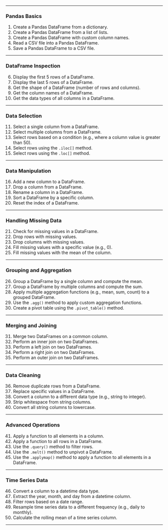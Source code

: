
---

### **Pandas Basics**
1. Create a Pandas DataFrame from a dictionary.
2. Create a Pandas DataFrame from a list of lists.
3. Create a Pandas DataFrame with custom column names.
4. Read a CSV file into a Pandas DataFrame.
5. Save a Pandas DataFrame to a CSV file.

---

### **DataFrame Inspection**
6. Display the first 5 rows of a DataFrame.
7. Display the last 5 rows of a DataFrame.
8. Get the shape of a DataFrame (number of rows and columns).
9. Get the column names of a DataFrame.
10. Get the data types of all columns in a DataFrame.

---

### **Data Selection**
11. Select a single column from a DataFrame.
12. Select multiple columns from a DataFrame.
13. Select rows based on a condition (e.g., where a column value is greater than 50).
14. Select rows using the `.iloc[]` method.
15. Select rows using the `.loc[]` method.

---

### **Data Manipulation**
16. Add a new column to a DataFrame.
17. Drop a column from a DataFrame.
18. Rename a column in a DataFrame.
19. Sort a DataFrame by a specific column.
20. Reset the index of a DataFrame.

---

### **Handling Missing Data**
21. Check for missing values in a DataFrame.
22. Drop rows with missing values.
23. Drop columns with missing values.
24. Fill missing values with a specific value (e.g., 0).
25. Fill missing values with the mean of the column.

---

### **Grouping and Aggregation**
26. Group a DataFrame by a single column and compute the mean.
27. Group a DataFrame by multiple columns and compute the sum.
28. Apply multiple aggregation functions (e.g., mean, sum, count) to a grouped DataFrame.
29. Use the `.agg()` method to apply custom aggregation functions.
30. Create a pivot table using the `.pivot_table()` method.

---

### **Merging and Joining**
31. Merge two DataFrames on a common column.
32. Perform an inner join on two DataFrames.
33. Perform a left join on two DataFrames.
34. Perform a right join on two DataFrames.
35. Perform an outer join on two DataFrames.

---

### **Data Cleaning**
36. Remove duplicate rows from a DataFrame.
37. Replace specific values in a DataFrame.
38. Convert a column to a different data type (e.g., string to integer).
39. Strip whitespace from string columns.
40. Convert all string columns to lowercase.

---

### **Advanced Operations**
41. Apply a function to all elements in a column.
42. Apply a function to all rows in a DataFrame.
43. Use the `.query()` method to filter rows.
44. Use the `.melt()` method to unpivot a DataFrame.
45. Use the `.applymap()` method to apply a function to all elements in a DataFrame.

---

### **Time Series Data**
46. Convert a column to a datetime data type.
47. Extract the year, month, and day from a datetime column.
48. Filter rows based on a date range.
49. Resample time series data to a different frequency (e.g., daily to monthly).
50. Calculate the rolling mean of a time series column.

---